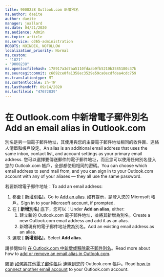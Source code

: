 ```yaml
---
title: 9000238 Outlook.com 新增別名
ms.author: daeite
author: daeite
manager: joallard
ms.date: 04/21/2020
ms.audience: Admin
ms.topic: article
ms.service: o365-administration
ROBOTS: NOINDEX, NOFOLLOW
localization_priority: Normal
ms.custom:
- "1821"
- "9000238"
ms.openlocfilehash: 178917a3d7aa5110fdaab9fb5210b3585180c37b
ms.sourcegitcommit: c6692ce0fa1358ec3529e59ca0ecdfdea4cdc759
ms.translationtype: MT
ms.contentlocale: zh-TW
ms.lasthandoff: 09/14/2020
ms.locfileid: "47672839"
---
```

# <a name="add-an-email-alias-in-outlookcom"></a><span data-ttu-id="7442f-102">在 Outlook.com 中新增電子郵件別名</span><span class="sxs-lookup"><span data-stu-id="7442f-102">Add an email alias in Outlook.com</span></span>

<span data-ttu-id="7442f-103">別名是另一個電子郵件地址，其使用與您的主要電子郵件地址相同的收件匣、連絡人清單和帳戶設定。</span><span class="sxs-lookup"><span data-stu-id="7442f-103">An alias is an additional email address that uses the same inbox, contact list, and account settings as your primary email address.</span></span> <span data-ttu-id="7442f-104">您可以選擇要傳送郵件的電子郵件地址，而且您可以使用任何別名登入您的 Outlook.com 帳戶，全部都使用相同的密碼。</span><span class="sxs-lookup"><span data-stu-id="7442f-104">You can choose which email address to send mail from, and you can sign in to your Outlook.com account with any of your aliases — they all use the same password.</span></span>

<span data-ttu-id="7442f-105">若要新增電子郵件地址：</span><span class="sxs-lookup"><span data-stu-id="7442f-105">To add an email address:</span></span>

1. <span data-ttu-id="7442f-106">移至 [ [新增別名](https://go.microsoft.com/fwlink/p/?linkid=864833)]。</span><span class="sxs-lookup"><span data-stu-id="7442f-106">Go to [Add an alias](https://go.microsoft.com/fwlink/p/?linkid=864833).</span></span> <span data-ttu-id="7442f-107">如有提示，請登入您的 Microsoft 帳戶。</span><span class="sxs-lookup"><span data-stu-id="7442f-107">Sign in to your Microsoft account, if prompted.</span></span>
2. <span data-ttu-id="7442f-108">在 [ **新增別名**] 底下，您可以：</span><span class="sxs-lookup"><span data-stu-id="7442f-108">Under **Add an alias**, either:</span></span>
    1. <span data-ttu-id="7442f-109">建立新的 Outlook.com 電子郵件地址，並將其新增為別名。</span><span class="sxs-lookup"><span data-stu-id="7442f-109">Create a new Outlook.com email address and add it as an alias.</span></span>
    2. <span data-ttu-id="7442f-110">新增現有的電子郵件地址做為別名。</span><span class="sxs-lookup"><span data-stu-id="7442f-110">Add an existing email address as an alias.</span></span>
3. <span data-ttu-id="7442f-111">選取 [ **新增別名**]。</span><span class="sxs-lookup"><span data-stu-id="7442f-111">Select **Add alias**.</span></span>

<span data-ttu-id="7442f-112">請參閱如何 [在 Outlook.com 中新增或移除電子郵件別名](https://support.office.com/article/459b1989-356d-40fa-a689-8f285b13f1f2?wt.mc_id=Office_Outlook_com_Alchemy)。</span><span class="sxs-lookup"><span data-stu-id="7442f-112">Read more about how to [add or remove an email alias in Outlook.com](https://support.office.com/article/459b1989-356d-40fa-a689-8f285b13f1f2?wt.mc_id=Office_Outlook_com_Alchemy).</span></span>  

<span data-ttu-id="7442f-113">閱讀 [如何將其他電子郵件帳戶](https://support.office.com/article/c5224df4-5885-4e79-91ba-523aa743f0ba?wt.mc_id=Office_Outlook_com_Alchemy) 連線到您的 Outlook.com 帳戶。</span><span class="sxs-lookup"><span data-stu-id="7442f-113">Read [how to connect another email account](https://support.office.com/article/c5224df4-5885-4e79-91ba-523aa743f0ba?wt.mc_id=Office_Outlook_com_Alchemy) to your Outlook.com account.</span></span>